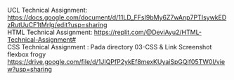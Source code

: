 UCL Technical Assignment: https://docs.google.com/document/d/11LD_FFsI9bMy6Z7wAnp7PTIsywkEDzRutUuCF1tMrlg/edit?usp=sharing  
HTML Technical Assignment: https://replit.com/@DeviAyu2/HTML-Technical-Assignment#  
CSS Technical Assignment : Pada directory 03-CSS & Link Screenshot flexbox frogy https://drive.google.com/file/d/1JIQPfP2ykEf8mexKUyaiSpGQif05TW0I/view?usp=sharing  
